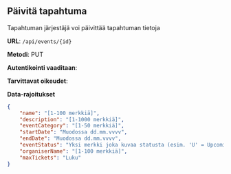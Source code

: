 ## Päivitä tapahtuma

Tapahtuman järjestäjä voi päivittää tapahtuman tietoja

**URL**: `/api/events/{id}`

**Metodi**: PUT

**Autentikointi vaaditaan**: 

**Tarvittavat oikeudet**: 

**Data-rajoitukset**

```json
{
    "name": "[1-100 merkkiä]",
    "description": "[1-1000 merkkiä]",
    "eventCategory": "[1-50 merkkiä]",
    "startDate": "Muodossa dd.mm.vvvv",
    "endDate": "Muodossa dd.mm.vvvv",
    "eventStatus": "Yksi merkki joka kuvaa statusta (esim. 'U' = Upcoming)",
    "organiserName": "[1-100 merkkiä]",
    "maxTickets": "Luku"
}